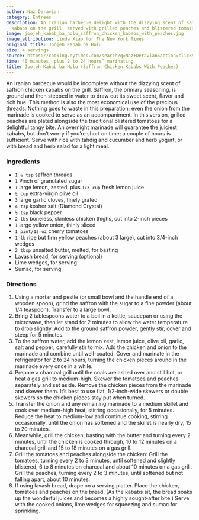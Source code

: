 ```yaml
---
author: Naz Deravian
category: Entrees
description: An Iranian barbecue delight with the dizzying scent of saffron chicken
  kababs on the grill, served with grilled peaches and blistered tomatoes.
image: joojeh_kabab_ba_holu_saffron_chicken_kababs_with_peaches.jpg
image_attribution: Linda Xiao for The New York Times
original_title: Joojeh Kabab ba Holu
size: 4 servings
source: https://cooking.nytimes.com/search?q=Naz+Deravian&action=click&module=byline&region=recipe%20page
time: 40 minutes, plus 2 to 24 hours’ marinating
title: Joojeh Kabab ba Holu (Saffron Chicken Kababs With Peaches)
---
```

An Iranian barbecue would be incomplete without the dizzying scent of saffron chicken kababs on the grill. Saffron, the primary seasoning, is ground and then steeped in water to draw out its sweet scent, flavor and rich hue. This method is also the most economical use of the precious threads. Nothing goes to waste in this preparation; even the onion from the marinade is cooked to serve as an accompaniment. In this version, grilled peaches are plated alongside the traditional blistered tomatoes for a delightful tangy bite. An overnight marinade will guarantee the juiciest kababs, but don’t worry if you’re short on time; a couple of hours is sufficient. Serve with rice with tahdig and cucumber and herb yogurt, or with bread and herb salad for a light meal.

### Ingredients

* `1 ½ tsp` saffron threads
* `1` Pinch of granulated sugar
* `1` large lemon, zested, plus `1/3 cup` fresh lemon juice
* `¼ cup` extra-virgin olive oil
* `3` large garlic cloves, finely grated
* `4 tsp` kosher salt (Diamond Crystal)
* `½ tsp` black pepper
* `2 lbs` boneless, skinless chicken thighs, cut into 2-inch pieces
* `1` large yellow onion, thinly sliced
* `1 pint/12 oz` cherry tomatoes
* `1 lb` ripe but firm yellow peaches (about 3 large), cut into 3/4-inch wedges
* `2 tbsp` unsalted butter, melted, for basting
* Lavash bread, for serving (optional)
* Lime wedges, for serving
* Sumac, for serving

### Directions

1. Using a mortar and pestle (or small bowl and the handle end of a wooden spoon), grind the saffron with the sugar to a fine powder (about 1/4 teaspoon). Transfer to a large bowl.
2. Bring 2 tablespoons water to a boil in a kettle, saucepan or using the microwave, then let stand for 2 minutes to allow the water temperature to drop slightly. Add to the ground saffron powder, gently stir, cover and steep for 5 minutes.
3. To the saffron water, add the lemon zest, lemon juice, olive oil, garlic, salt and pepper; carefully stir to mix. Add the chicken and onion to the marinade and combine until well-coated. Cover and marinate in the refrigerator for 2 to 24 hours, turning the chicken pieces around in the marinade every once in a while.
4. Prepare a charcoal grill until the coals are ashed over and still hot, or heat a gas grill to medium-high. Skewer the tomatoes and peaches separately and set aside. Remove the chicken pieces from the marinade and skewer them. It’s best to use flat, 1/2-inch-wide skewers or double skewers so the chicken pieces stay put when turned.
5. Transfer the onion and any remaining marinade to a medium skillet and cook over medium-high heat, stirring occasionally, for 5 minutes. Reduce the heat to medium-low and continue cooking, stirring occasionally, until the onion has softened and the skillet is nearly dry, 15 to 20 minutes.
6. Meanwhile, grill the chicken, basting with the butter and turning every 2 minutes, until the chicken is cooked through, 10 to 12 minutes on a charcoal grill and 15 to 18 minutes on a gas grill.
7. Grill the tomatoes and peaches alongside the chicken: Grill the tomatoes, turning every 2 to 3 minutes, until softened and slightly blistered, 6 to 8 minutes on charcoal and about 10 minutes on a gas grill. Grill the peaches, turning every 2 to 3 minutes, until softened but not falling apart, about 10 minutes.
8. If using lavash bread, drape on a serving platter. Place the chicken, tomatoes and peaches on the bread. (As the kababs sit, the bread soaks up the wonderful juices and becomes a highly sought-after bite.) Serve with the cooked onions, lime wedges for squeezing and sumac for sprinkling.